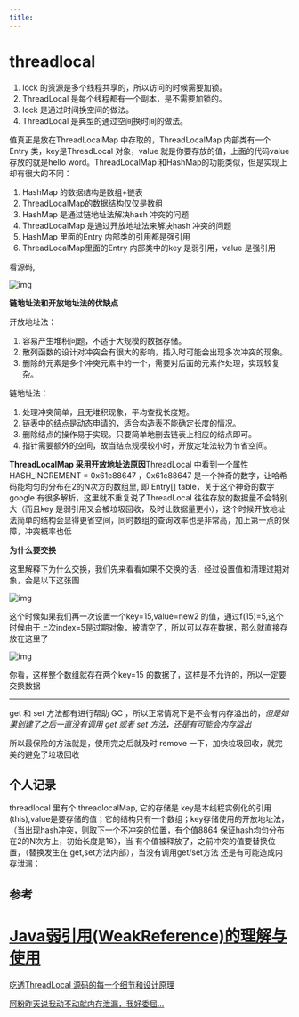 ```yaml
---
title:
---
```

# threadlocal

1. lock 的资源是多个线程共享的，所以访问的时候需要加锁。
2. ThreadLocal 是每个线程都有一个副本，是不需要加锁的。
3. lock 是通过时间换空间的做法。
4. ThreadLocal 是典型的通过空间换时间的做法。



值真正是放在ThreadLocalMap 中存取的，ThreadLocalMap 内部类有一个Entry 类，key是ThreadLocal 对象，value 就是你要存放的值，上面的代码value 存放的就是hello word。ThreadLocalMap 和HashMap的功能类似，但是实现上却有很大的不同：

1. HashMap 的数据结构是数组+链表
2. ThreadLocalMap的数据结构仅仅是数组
3. HashMap 是通过链地址法解决hash 冲突的问题
4. ThreadLocalMap 是通过开放地址法来解决hash 冲突的问题
5. HashMap 里面的Entry 内部类的引用都是强引用
6. ThreadLocalMap里面的Entry 内部类中的key 是弱引用，value 是强引用

看源码,

![img](http://5b0988e595225.cdn.sohucs.com/images/20191026/7ed07e788f7048949cbea7c5842d7209.png)



**链地址法和开放地址法的优缺点**

开放地址法：

1. 容易产生堆积问题，不适于大规模的数据存储。
2. 散列函数的设计对冲突会有很大的影响，插入时可能会出现多次冲突的现象。
3. 删除的元素是多个冲突元素中的一个，需要对后面的元素作处理，实现较复杂。

链地址法：

1. 处理冲突简单，且无堆积现象，平均查找长度短。
2. 链表中的结点是动态申请的，适合构造表不能确定长度的情况。
3. 删除结点的操作易于实现。只要简单地删去链表上相应的结点即可。
4. 指针需要额外的空间，故当结点规模较小时，开放定址法较为节省空间。

**ThreadLocalMap 采用开放地址法原因**ThreadLocal 中看到一个属性 HASH_INCREMENT = 0x61c88647 ，0x61c88647 是一个神奇的数字，让哈希码能均匀的分布在2的N次方的数组里, 即 Entry[] table，关于这个神奇的数字google 有很多解析，这里就不重复说了ThreadLocal 往往存放的数据量不会特别大（而且key 是弱引用又会被垃圾回收，及时让数据量更小），这个时候开放地址法简单的结构会显得更省空间，同时数组的查询效率也是非常高，加上第一点的保障，冲突概率也低



**为什么要交换**

这里解释下为什么交换，我们先来看看如果不交换的话，经过设置值和清理过期对象，会是以下这张图

![img](http://5b0988e595225.cdn.sohucs.com/images/20191026/bb4730acefe44b0d99452953ab9ce4b3.png)

这个时候如果我们再一次设置一个key=15,value=new2 的值，通过f(15)=5,这个时候由于上次index=5是过期对象，被清空了，所以可以存在数据，那么就直接存放在这里了

![img](http://5b0988e595225.cdn.sohucs.com/images/20191026/d5451e3cf21a4610bb42a243a34fa6cb.png)

你看，这样整个数组就存在两个key=15 的数据了，这样是不允许的，所以一定要交换数据



------------

get 和 set 方法都有进行帮助 GC ，所以正常情况下是不会有内存溢出的，*但是如果创建了之后一直没有调用 get 或者 set 方法，还是有可能会内存溢出*

所以最保险的方法就是，使用完之后就及时 remove 一下，加快垃圾回收，就完美的避免了垃圾回收



## 个人记录

threadlocal 里有个 threadlocalMap, 它的存储是  key是本线程实例化的引用(this),value是要存储的值；它的结构只有一个数组；key存储使用的开放地址法，（当出现hash冲突，则取下一个不冲突的位置，有个值8864 保证hash均匀分布在2的N次方上，初始长度是16），当 有个值被释放了，之前冲突的值要替换位置，（替换发生在 get,set方法内部），当没有调用get/set方法 还是有可能造成内存泄漏；

## 参考

# [Java弱引用(WeakReference)的理解与使用](https://www.cnblogs.com/zjj1996/p/9140385.html)

[吃透ThreadLocal 源码的每一个细节和设计原理 ](https://www.sohu.com/a/349724415_99908665)

[阿粉昨天说我动不动就内存泄漏，我好委屈...](https://blog.csdn.net/javageektech/article/details/108543987)